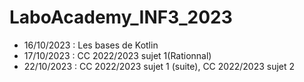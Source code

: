 ﻿# LaboAcademy_INF3_2023
- 16/10/2023 : Les bases de Kotlin
- 17/10/2023 : CC 2022/2023 sujet 1(Rationnal)
- 22/10/2023 : CC 2022/2023 sujet 1 (suite), CC 2022/2023 sujet 2

